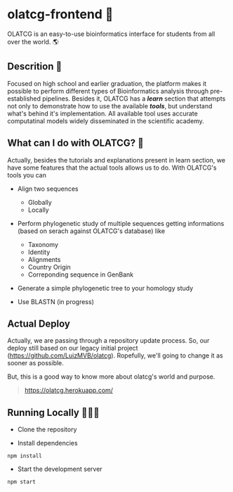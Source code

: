 # olatcg-frontend 🧬

OLATCG is an easy-to-use bioinformatics interface for students from all over the world. 🌎 

## Descrition 📃

Focused on high school and earlier graduation, the platform makes it possible to perform different types of Bioinformatics analysis through pre-established pipelines. Besides it, OLATCG has a **_learn_** section that attempts not only to demonstrate how to use the available **_tools_**, but understand what's behind it's implementation. All available tool uses accurate computatinal models widely disseminated in the scientific academy.

## What can I do with OLATCG? 🤔

Actually, besides the tutorials and explanations present in learn section, we have some features that the actual tools allows us to do. With OLATCG's tools you can

- Align two sequences
  - Globally
  - Locally

- Perform phylogenetic study of multiple sequences getting informations (based on serach against OLATCG's database) like
  - Taxonomy
  - Identity
  - Alignments
  - Country Origin
  - Correponding sequence in GenBank
  
- Generate a simple phylogenetic tree to your homology study

- Use BLASTN (in progress)

## Actual Deploy

Actually, we are passing through a repository update process. So, our deploy still based on our legacy initial project (https://github.com/LuizMVB/olatcg). Ropefully, we'll going to change it as sooner as possible.

But, this is a good way to know more about olatcg's world and purpose.

> https://olatcg.herokuapp.com/

## Running Locally 🏃🏽‍♀️

- Clone the repository

- Install dependencies

```shell
npm install
```

- Start the development server

```shell
npm start
```
